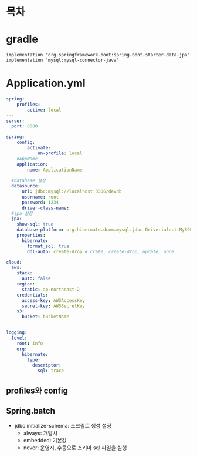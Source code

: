 # 목차

# gradle
```
implementation "org.springframework.boot:spring-boot-starter-data-jpa"
implementation 'mysql:mysql-connector-java'

```

# Application.yml

```yml
spring:
    profiles:
        active: local
---
server:
  port: 8080

spring:
    config:
        activate:
            on-profile: local
    #AppName
    application:
        name: ApplicationName
    
  #database 설정
  datasource:
      url: jdbc:mysql://localhost:3306/devdb
      username: root
      password: 1234
      driver-class-name: 
  #jpa 설정
  jpa:
    show-sql: true
    database-platform: org.hibernate.dcom.mysql.jdbc.Driverialect.MySQL8Dialect
    properties:
      hibernate:
        format_sql: true
        ddl-auto: create-drop # crate, create-drop, update, none

cloud:
  aws:
    stack:
      auto: false
    region:
      static: ap-northeast-2
    credentials:
      access-key: AWSAccessKey
      secret-key: AWSSecretKey
    s3:
      bucket: bucketName


logging:
  level:
    root: info
    org:
      hibernate:
        type:
          descriptor:
            sql: trace


```
## profiles와 config



## Spring.batch


- jdbc.initialize-schema: 스크립트 생성 설정
  - always: 개발시
  - embedded: 기본값
  - never: 운영시, 수동으로 스키마 sql 파일을 실행
